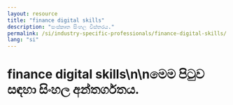 ```yaml
---
layout: resource
title: "finance digital skills"
description: "සංස්කෘත සිංහල විස්තරය."
permalink: /si/industry-specific-professionals/finance-digital-skills/
lang: "si"
---
```


# finance digital skills\n\nමෙම පිටුව සඳහා සිංහල අන්තර්ගතය.
